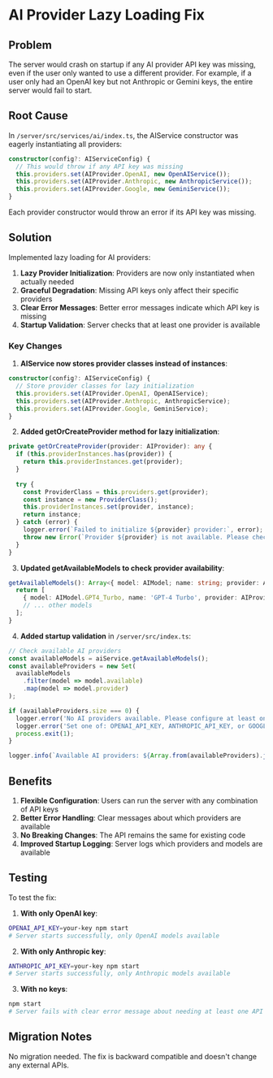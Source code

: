 # AI Provider Lazy Loading Fix

## Problem
The server would crash on startup if any AI provider API key was missing, even if the user only wanted to use a different provider. For example, if a user only had an OpenAI key but not Anthropic or Gemini keys, the entire server would fail to start.

## Root Cause
In `/server/src/services/ai/index.ts`, the AIService constructor was eagerly instantiating all providers:

```typescript
constructor(config?: AIServiceConfig) {
  // This would throw if any API key was missing
  this.providers.set(AIProvider.OpenAI, new OpenAIService());
  this.providers.set(AIProvider.Anthropic, new AnthropicService());
  this.providers.set(AIProvider.Google, new GeminiService());
}
```

Each provider constructor would throw an error if its API key was missing.

## Solution
Implemented lazy loading for AI providers:

1. **Lazy Provider Initialization**: Providers are now only instantiated when actually needed
2. **Graceful Degradation**: Missing API keys only affect their specific providers
3. **Clear Error Messages**: Better error messages indicate which API key is missing
4. **Startup Validation**: Server checks that at least one provider is available

### Key Changes

1. **AIService now stores provider classes instead of instances**:
```typescript
constructor(config?: AIServiceConfig) {
  // Store provider classes for lazy initialization
  this.providers.set(AIProvider.OpenAI, OpenAIService);
  this.providers.set(AIProvider.Anthropic, AnthropicService);
  this.providers.set(AIProvider.Google, GeminiService);
}
```

2. **Added getOrCreateProvider method for lazy initialization**:
```typescript
private getOrCreateProvider(provider: AIProvider): any {
  if (this.providerInstances.has(provider)) {
    return this.providerInstances.get(provider);
  }
  
  try {
    const ProviderClass = this.providers.get(provider);
    const instance = new ProviderClass();
    this.providerInstances.set(provider, instance);
    return instance;
  } catch (error) {
    logger.error(`Failed to initialize ${provider} provider:`, error);
    throw new Error(`Provider ${provider} is not available. Please check your API key configuration.`);
  }
}
```

3. **Updated getAvailableModels to check provider availability**:
```typescript
getAvailableModels(): Array<{ model: AIModel; name: string; provider: AIProvider; available: boolean }> {
  return [
    { model: AIModel.GPT4_Turbo, name: 'GPT-4 Turbo', provider: AIProvider.OpenAI, available: this.isProviderAvailable(AIProvider.OpenAI) },
    // ... other models
  ];
}
```

4. **Added startup validation** in `/server/src/index.ts`:
```typescript
// Check available AI providers
const availableModels = aiService.getAvailableModels();
const availableProviders = new Set(
  availableModels
    .filter(model => model.available)
    .map(model => model.provider)
);

if (availableProviders.size === 0) {
  logger.error('No AI providers available. Please configure at least one API key.');
  logger.error('Set one of: OPENAI_API_KEY, ANTHROPIC_API_KEY, or GOOGLE_AI_API_KEY');
  process.exit(1);
}

logger.info(`Available AI providers: ${Array.from(availableProviders).join(', ')}`);
```

## Benefits

1. **Flexible Configuration**: Users can run the server with any combination of API keys
2. **Better Error Handling**: Clear messages about which providers are available
3. **No Breaking Changes**: The API remains the same for existing code
4. **Improved Startup Logging**: Server logs which providers and models are available

## Testing

To test the fix:

1. **With only OpenAI key**:
```bash
OPENAI_API_KEY=your-key npm start
# Server starts successfully, only OpenAI models available
```

2. **With only Anthropic key**:
```bash
ANTHROPIC_API_KEY=your-key npm start
# Server starts successfully, only Anthropic models available
```

3. **With no keys**:
```bash
npm start
# Server fails with clear error message about needing at least one API key
```

## Migration Notes

No migration needed. The fix is backward compatible and doesn't change any external APIs.